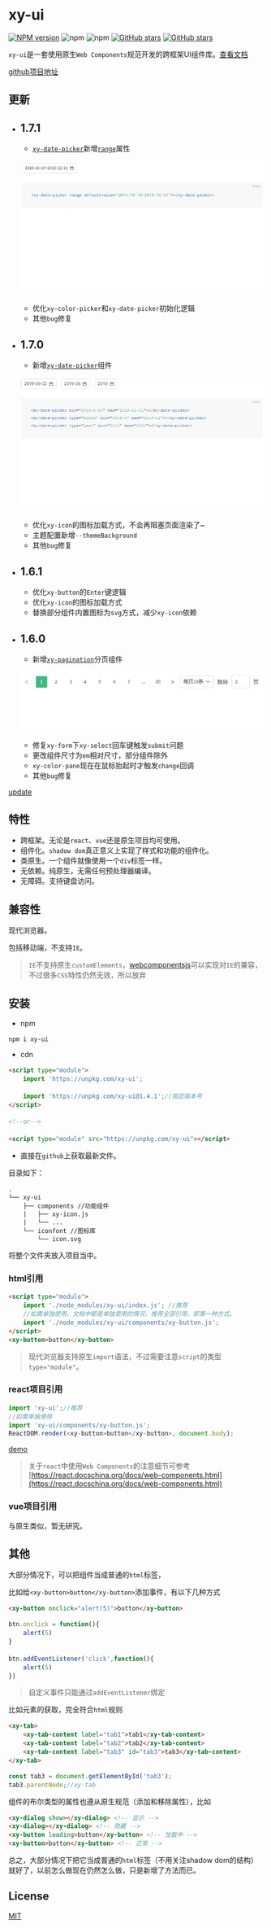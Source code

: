 # xy-ui

[![NPM version](https://img.shields.io/npm/v/xy-ui.svg?color=red)](https://www.npmjs.com/package/xy-ui)
![npm](https://img.shields.io/npm/dw/xy-ui)
![npm](https://img.shields.io/npm/dt/xy-ui)
[![GitHub stars](https://img.shields.io/github/stars/XboxYan/xy-ui.svg?color=#42b983)](https://github.com/XboxYan/xy-ui/stargazers)
[![GitHub stars](https://img.shields.io/github/forks/XboxYan/xy-ui.svg)](https://github.com/XboxYan/xy-ui/network/members)

`xy-ui`是一套使用原生`Web Components`规范开发的跨框架UI组件库。[查看文档](https://xy-ui.codelabo.cn/docs)

[github项目地址](https://github.com/XboxYan/xy-ui)

## 更新
* ## 1.7.1
    * [`xy-date-picker`](./docs/xy-date-picke.md)新增[`range`](./docs/xy-date-picke.md?id=范围选择range)属性

    ![xy-date-range-picker](./screenshot/xy-date-range-picker.png)

    * 优化`xy-color-picker`和`xy-date-picker`初始化逻辑
    * 其他`bug`修复
* ## 1.7.0
    * 新增[`xy-date-picker`](./docs/xy-date-picker.md)组件

    ![xy-date-picker](./screenshot/xy-date-picker.png)

    * 优化`xy-icon`的图标加载方式，不会再阻塞页面渲染了~
    * 主题配置新增`--themeBackground`
    * 其他`bug`修复
* ## 1.6.1
    * 优化`xy-button`的`Enter`键逻辑
    * 优化`xy-icon`的图标加载方式
    * 替换部分组件内置图标为`svg`方式，减少`xy-icon`依赖
* ## 1.6.0
    * 新增[`xy-pagination`](./docs/xy-pagination.md)分页组件

    ![xy-pagination](./screenshot/xy-pagination.png)

    * 修复`xy-form`下`xy-select`回车键触发`submit`问题
    * 更改组件尺寸为`em`相对尺寸，部分组件除外
    * `xy-color-pane`现在在鼠标抬起时才触发`change`回调
    * 其他`bug`修复

[update](./docs/update.md)

## 特性

* 跨框架。无论是`react`、`vue`还是原生项目均可使用。
* 组件化。`shadow dom`真正意义上实现了样式和功能的组件化。
* 类原生。一个组件就像使用一个`div`标签一样。
* 无依赖。纯原生，无需任何预处理器编译。
* 无障碍。支持键盘访问。

## 兼容性

现代浏览器。

包括移动端，不支持`IE`。

> `IE`不支持原生`customElements`，[webcomponentsjs](https://github.com/webcomponents/webcomponentsjs)可以实现对`IE`的兼容，不过很多`CSS`特性仍然无效，所以放弃

## 安装

* npm

```shell
npm i xy-ui
```

* cdn

```html
<script type="module">
    import 'https://unpkg.com/xy-ui';

    import 'https://unpkg.com/xy-ui@1.4.1';//指定版本号
</script>

<!--or-->

<script type="module" src="https://unpkg.com/xy-ui"></script>
```

* 直接在`github`上获取最新文件。

目录如下：

```text
.
└── xy-ui
    ├── components //功能组件
    |   ├── xy-icon.js
    |   └── ...
    └── iconfont //图标库
        └── icon.svg
```
     

将整个文件夹放入项目当中。

### html引用

```html
<script type="module">
    import './node_modules/xy-ui/index.js'; //推荐
    //如需单独使用，文档中都是单独使用的情况，推荐全部引用，即第一种方式。
    import './node_modules/xy-ui/components/xy-button.js';
</script>
<xy-button>button</xy-button>
```

> 现代浏览器支持原生`import`语法，不过需要注意`script`的类型`type="module"`。

### react项目引用

```js
import 'xy-ui';//推荐
//如需单独使用
import 'xy-ui/components/xy-button.js';
ReactDOM.render(<xy-button>button</xy-button>, document.body);
```

[demo](https://codepen.io/xboxyan/pen/mNKWaN)

> 关于`react`中使用`Web Components`的注意细节可参考[https://react.docschina.org/docs/web-components.html](https://react.docschina.org/docs/web-components.html)

### vue项目引用

与原生类似，暂无研究。

## 其他

大部分情况下，可以把组件当成普通的`html`标签，

比如给`<xy-button>button</xy-button>`添加事件，有以下几种方式

```html
<xy-button onclick="alert(5)">button</xy-button>
```

```js
btn.onclick = function(){
    alert(5)
}

btn.addEventListener('click',function(){
    alert(5)
})
```

> 自定义事件只能通过`addEventListener`绑定

比如元素的获取，完全符合`html`规则

```html
<xy-tab>
    <xy-tab-content label="tab1">tab1</xy-tab-content>
    <xy-tab-content label="tab2">tab2</xy-tab-content>
    <xy-tab-content label="tab3" id="tab3">tab3</xy-tab-content>
</xy-tab>
```

```js
const tab3 = document.getElementById('tab3');
tab3.parentNode;//xy-tab
```

组件的布尔类型的属性也遵从原生规范（添加和移除属性），比如

```html
<xy-dialog show></xy-dialog> <!-- 显示 -->
<xy-dialog></xy-dialog> <!-- 隐藏 -->
<xy-button loading>button</xy-button> <!-- 加载中 -->
<xy-button>button</xy-button> <!-- 正常 -->
```

总之，大部分情况下把它当成普通的`html`标签（不用关注shadow dom的结构）就好了，以前怎么做现在仍然怎么做，只是新增了方法而已。

## License

[MIT](LICENSE)
